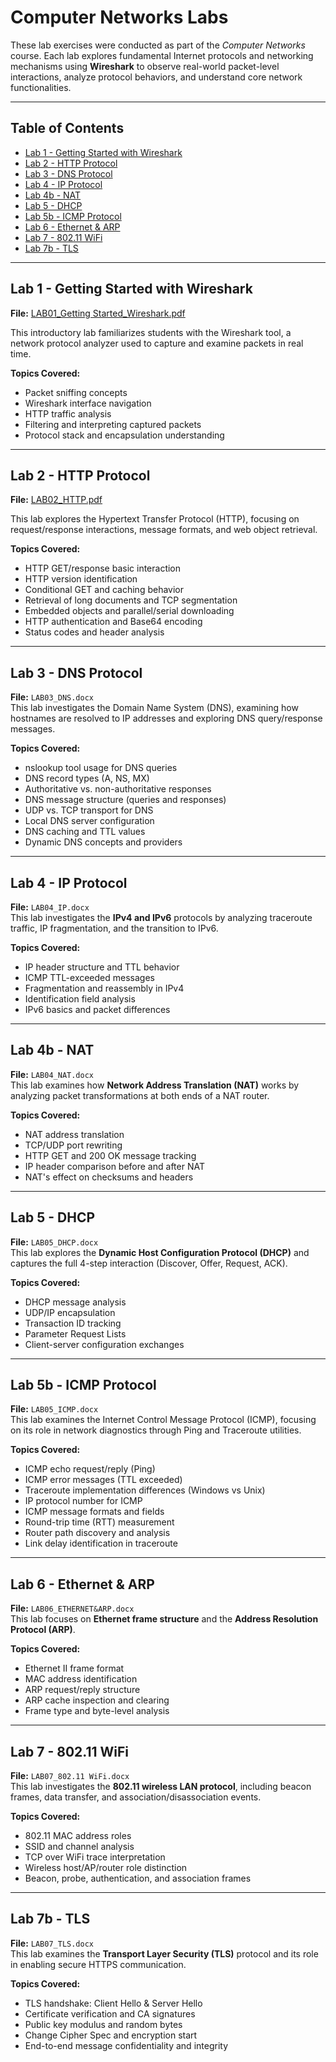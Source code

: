 # Computer Networks Labs

These lab exercises were conducted as part of the *Computer Networks* course. Each lab explores fundamental Internet protocols and networking mechanisms using **Wireshark** to observe real-world packet-level interactions, analyze protocol behaviors, and understand core network functionalities.

---

## Table of Contents
- [Lab 1 - Getting Started with Wireshark](#lab-1---getting-started-with-wireshark)
- [Lab 2 - HTTP Protocol](#lab-2---http-protocol)
- [Lab 3 - DNS Protocol](#lab-3---dns-protocol)
- [Lab 4 - IP Protocol](#lab-4---ip-protocol)
- [Lab 4b - NAT](#lab-4b---nat)
- [Lab 5 - DHCP](#lab-5---dhcp)
- [Lab 5b - ICMP Protocol](#lab-5b---icmp-protocol)
- [Lab 6 - Ethernet & ARP](#lab-6---ethernet--arp)
- [Lab 7 - 802.11 WiFi](#lab-7---80211-wifi)
- [Lab 7b - TLS](#lab-7b---tls)

---

## Lab 1 - Getting Started with Wireshark
**File:** [LAB01_Getting Started_Wireshark.pdf](https://github.com/phuongthanhkkk/Computer-Networks-Lab/blob/main/LAB01_Getting%20Started_Wireshark.pdf)

This introductory lab familiarizes students with the Wireshark tool, a network protocol analyzer used to capture and examine packets in real time.

**Topics Covered:**
- Packet sniffing concepts
- Wireshark interface navigation
- HTTP traffic analysis
- Filtering and interpreting captured packets
- Protocol stack and encapsulation understanding

---

## Lab 2 - HTTP Protocol
**File:** [LAB02_HTTP.pdf](https://github.com/phuongthanhkkk/Computer-Networks-Lab/blob/main/LAB02_HTTP.pdf)

This lab explores the Hypertext Transfer Protocol (HTTP), focusing on request/response interactions, message formats, and web object retrieval.

**Topics Covered:**
- HTTP GET/response basic interaction
- HTTP version identification
- Conditional GET and caching behavior
- Retrieval of long documents and TCP segmentation
- Embedded objects and parallel/serial downloading
- HTTP authentication and Base64 encoding
- Status codes and header analysis

---

## Lab 3 - DNS Protocol
**File:** `LAB03_DNS.docx`  
This lab investigates the Domain Name System (DNS), examining how hostnames are resolved to IP addresses and exploring DNS query/response messages.

**Topics Covered:**
- nslookup tool usage for DNS queries
- DNS record types (A, NS, MX)
- Authoritative vs. non-authoritative responses
- DNS message structure (queries and responses)
- UDP vs. TCP transport for DNS
- Local DNS server configuration
- DNS caching and TTL values
- Dynamic DNS concepts and providers

---

## Lab 4 - IP Protocol
**File:** `LAB04_IP.docx`  
This lab investigates the **IPv4 and IPv6** protocols by analyzing traceroute traffic, IP fragmentation, and the transition to IPv6.

**Topics Covered:**
- IP header structure and TTL behavior
- ICMP TTL-exceeded messages
- Fragmentation and reassembly in IPv4
- Identification field analysis
- IPv6 basics and packet differences

---

## Lab 4b - NAT
**File:** `LAB04_NAT.docx`  
This lab examines how **Network Address Translation (NAT)** works by analyzing packet transformations at both ends of a NAT router.

**Topics Covered:**
- NAT address translation
- TCP/UDP port rewriting
- HTTP GET and 200 OK message tracking
- IP header comparison before and after NAT
- NAT's effect on checksums and headers

---

## Lab 5 - DHCP
**File:** `LAB05_DHCP.docx`  
This lab explores the **Dynamic Host Configuration Protocol (DHCP)** and captures the full 4-step interaction (Discover, Offer, Request, ACK).

**Topics Covered:**
- DHCP message analysis
- UDP/IP encapsulation
- Transaction ID tracking
- Parameter Request Lists
- Client-server configuration exchanges

---

## Lab 5b - ICMP Protocol
**File:** `LAB05_ICMP.docx`  
This lab examines the Internet Control Message Protocol (ICMP), focusing on its role in network diagnostics through Ping and Traceroute utilities.

**Topics Covered:**
- ICMP echo request/reply (Ping)
- ICMP error messages (TTL exceeded)
- Traceroute implementation differences (Windows vs Unix)
- IP protocol number for ICMP
- ICMP message formats and fields
- Round-trip time (RTT) measurement
- Router path discovery and analysis
- Link delay identification in traceroute

---

## Lab 6 - Ethernet & ARP
**File:** `LAB06_ETHERNET&ARP.docx`  
This lab focuses on **Ethernet frame structure** and the **Address Resolution Protocol (ARP)**.

**Topics Covered:**
- Ethernet II frame format
- MAC address identification
- ARP request/reply structure
- ARP cache inspection and clearing
- Frame type and byte-level analysis

---

## Lab 7 - 802.11 WiFi
**File:** `LAB07_802.11 WiFi.docx`  
This lab investigates the **802.11 wireless LAN protocol**, including beacon frames, data transfer, and association/disassociation events.

**Topics Covered:**
- 802.11 MAC address roles
- SSID and channel analysis
- TCP over WiFi trace interpretation
- Wireless host/AP/router role distinction
- Beacon, probe, authentication, and association frames

---

## Lab 7b - TLS
**File:** `LAB07_TLS.docx`  
This lab examines the **Transport Layer Security (TLS)** protocol and its role in enabling secure HTTPS communication.

**Topics Covered:**
- TLS handshake: Client Hello & Server Hello
- Certificate verification and CA signatures
- Public key modulus and random bytes
- Change Cipher Spec and encryption start
- End-to-end message confidentiality and integrity

